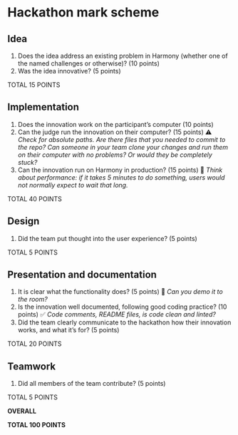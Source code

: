 # Hackathon mark scheme

## Idea

1. Does the idea address an existing problem in Harmony (whether one of the named challenges or otherwise)? (10 points)
3. Was the idea innovative? (5 points)

TOTAL 15 POINTS

## Implementation

1. Does the innovation work on the participant’s computer (10 points)
3. Can the judge run the innovation on their computer? (15 points)
   ⚠️ *Check for absolute paths. Are there files that you needed to commit to the repo? Can someone in your team clone your changes and run them on their computer with no problems? Or would they be completely stuck?*
4. Can the innovation run on Harmony in production? (15 points)
   🏃 *Think about performance: if it takes 5 minutes to do something, users would not normally expect to wait that long.*

TOTAL 40 POINTS

## Design

1. Did the team put thought into the user experience? (5 points)

TOTAL 5 POINTS

## Presentation and documentation

1. It is clear what the functionality does? (5 points) 📝 *Can you demo it to the room?*
2. Is the innovation well documented, following good coding practice? (10 points)
   ✅ *Code comments, README files, is code clean and linted?*
4. Did the team clearly communicate to the hackathon how their innovation works, and what it’s for? (5 points)

TOTAL 20 POINTS

## Teamwork

1. Did all members of the team contribute? (5 points)

TOTAL 5 POINTS

**OVERALL**

**TOTAL 100 POINTS**
